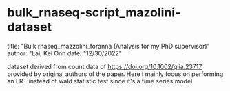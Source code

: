 # bulk_rnaseq-script_mazolini-dataset
title: "Bulk rnaseq_mazzolini_foranna (Analysis for my PhD supervisor)" author: "Lai, Kei Onn date: "12/30/2022"

dataset derived from count data of https://doi.org/10.1002/glia.23717 provided by original authors of the paper. Here i mainly focus on performing an LRT instead of wald statistic test since it's a time series model
